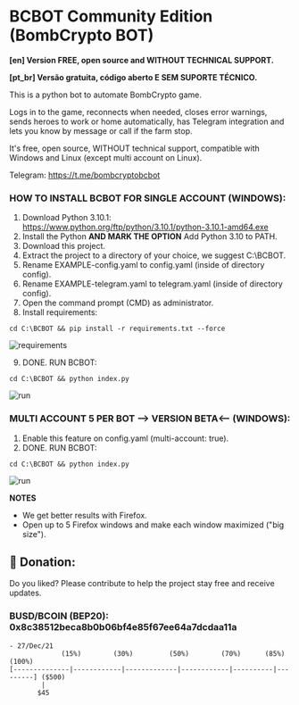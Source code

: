 # BCBOT Community Edition (BombCrypto BOT)
**[en] Version FREE, open source and WITHOUT TECHNICAL SUPPORT.**

**[pt_br] Versão gratuita, código aberto E SEM SUPORTE TÉCNICO.**

This is a python bot to automate BombCrypto game.

Logs in to the game, reconnects when needed, closes error warnings, sends heroes to work or home automatically, has Telegram integration and lets you know by message or call if the farm stop.

It's free, open source, WITHOUT technical support, compatible with Windows and Linux (except multi account on Linux).

Telegram: https://t.me/bombcryptobcbot

### HOW TO INSTALL BCBOT FOR SINGLE ACCOUNT (WINDOWS):

1) Download Python 3.10.1: https://www.python.org/ftp/python/3.10.1/python-3.10.1-amd64.exe
2) Install the Python **AND MARK THE OPTION** Add Python 3.10 to PATH.
3) Download this project.
4) Extract the project to a directory of your choice, we suggest C:\BCBOT.
5) Rename EXAMPLE-config.yaml to config.yaml (inside of directory config).
6) Rename EXAMPLE-telegram.yaml to telegram.yaml (inside of directory config).
7) Open the command prompt (CMD) as administrator.
8) Install requirements:

```
cd C:\BCBOT && pip install -r requirements.txt --force
```

![requirements](https://raw.githubusercontent.com/afkapp/bombcrypto-bcbot/main/images/readme/requirementswindows.png)


9) DONE. RUN BCBOT: 

```
cd C:\BCBOT && python index.py
```

![run](https://raw.githubusercontent.com/afkapp/bombcrypto-bcbot/main/images/readme/runbcbot-windows.png)

### MULTI ACCOUNT **5 PER BOT** --> VERSION BETA<-- (WINDOWS):

1) Enable this feature on config.yaml (multi-account: true).
2) DONE. RUN BCBOT:

```
cd C:\BCBOT && python index.py
```

![run](https://raw.githubusercontent.com/afkapp/bombcrypto-bcbot/main/images/readme/runbcbot-windows.png)

**NOTES**
- We get better results with Firefox.
- Open up to 5 Firefox windows and make each window maximized ("big size").

## 🎁 Donation:
Do you liked? Please contribute to help the project stay free and receive updates. 
### BUSD/BCOIN (BEP20): 0x8c38512beca8b0b06bf4e85f67ee64a7dcdaa11a

``` 
- 27/Dec/21
             (15%)        (30%)         (50%)        (70%)      (85%)     (100%)
[--------------|------------|-------------|------------|----------|---------] ($500)
        |
       $45
```
